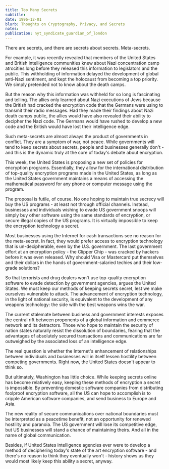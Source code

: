```yaml
---
title: Too Many Secrets
subtitle: 
date: 1996-12-01
blurb: Thoughts on Cryptography, Privacy, and Secrets
notes: 
publication: nyt_syndicate_guardian_of_london
---
```


There are secrets, and there are secrets about secrets. Meta-secrets.

For example, it was recently revealed that members of the United States and British intelligence communities knew about Nazi concentration camp atrocities long before they released this information to legislators and the public. This withholding of information delayed the development of global anti-Nazi sentiment, and kept the holocaust from becoming a top priority. We simply pretended not to know about the death camps.

But the reason why this information was withheld for so long is fascinating and telling. The allies only learned about Nazi executions of Jews because the British had cracked the encryption code that the Germans were using to transmit their radio messages. Had they made their findings about Nazi death camps public, the allies would have also revealed their ability to decipher the Nazi code. The Germans would have rushed to develop a new code and the British would have lost their intelligence edge.

Such meta-secrets are almost always the product of governments in conflict. They are a symptom of war, not peace. While governments will tend to keep secrets about secrets, people and businesses generally don't - and this is the dynamic truly at the core of today's debate about encryption.

This week, the United States is proposing a new set of policies for encryption programs. Essentially, they allow for the international distribution of top-quality encryption programs made in the United States, as long as the United States government maintains a means of accessing the mathematical password for any phone or computer message using the program.

The proposal is futile, of course. No one hoping to maintain true secrecy will buy the US programs - at least not through official channels. Instead, businesses and individuals wishing to evade US government snoops will simply buy other software using the same standards of encryption, or secure illegal copies of the US programs. It is virtually impossible to keep the encryption technology a secret.

Most businesses using the Internet for cash transactions see no reason for the meta-secret. In fact, they would prefer access to encryption technology that is un-decipherable, even by the U.S. government. The last government effort at an encryption policy - the Clipper Chip - was cracked by hackers before it was even released. Why should Visa or Mastercard put themselves and their dollars in the hands of government-salaried techies and their low-grade solutions?

So that terrorists and drug dealers won't use top-quality encryption software to evade detection by government agencies, argues the United States. We must keep our methods of keeping secrets secret, lest we make ourselves vulnerable to attack. The advancement of encryption technology, in the light of national security, is equivalent to the development of any weapons technology: the side with the best weapons wins the war.

The current stalemate between business and government interests exposes the central rift between proponents of a global information and commerce network and its detractors. Those who hope to maintain the security of nation states naturally resist the dissolution of boundaries, fearing that the advantages of absolutely secured transactions and communications are far outweighed by the associated loss of an intelligence edge.

The real question is whether the Internet's enhancement of relationships between individuals and businesses will in itself lessen hostility between competing governments. Right now, the United States doesn't appear to think so.

But ultimately, Washington has little choice. While keeping secrets online has become relatively easy, keeping these methods of encryption a secret is impossible. By preventing domestic software companies from distributing foolproof encryption software, all the US can hope to accomplish is to cripple American software companies, and send business to Europe and Asia.

The new reality of secure communications over national boundaries must be interpreted as a peacetime benefit, not an opportunity for renewed hostility and paranoia. The US government will lose its competitive edge, but US businesses will stand a chance of maintaining theirs. And all in the name of global communication.

Besides, if United States intelligence agencies ever were to develop a method of deciphering today's state of the art encryption software - and there's no reason to think they eventually won't - history shows us they would most likely keep this ability a secret, anyway.
